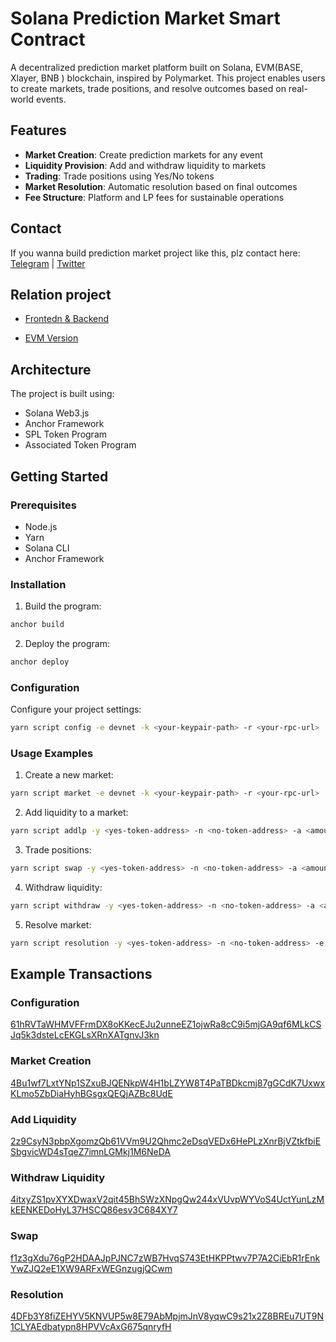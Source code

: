 # Solana Prediction Market Smart Contract

A decentralized prediction market platform built on Solana, EVM(BASE, Xlayer, BNB ) blockchain, inspired by Polymarket. This project enables users to create markets, trade positions, and resolve outcomes based on real-world events.

## Features

- **Market Creation**: Create prediction markets for any event
- **Liquidity Provision**: Add and withdraw liquidity to markets
- **Trading**: Trade positions using Yes/No tokens
- **Market Resolution**: Automatic resolution based on final outcomes
- **Fee Structure**: Platform and LP fees for sustainable operations

## Contact

If you wanna build prediction market project like this, plz contact here: [Telegram](https://t.me/shiny0103) | [Twitter](https://x.com/0xTan1319)

## Relation project

- [Frontedn & Backend](https://github.com/0xTan1319/prediction-market-fe-be-solana)

- [EVM Version](https://github.com/0xTan1319/EVM-Prediction-Market-Smart-Contract)

## Architecture

The project is built using:

- Solana Web3.js
- Anchor Framework
- SPL Token Program
- Associated Token Program

## Getting Started

### Prerequisites

- Node.js
- Yarn
- Solana CLI
- Anchor Framework

### Installation

1. Build the program:

```bash
anchor build
```

2. Deploy the program:

```bash
anchor deploy
```

### Configuration

Configure your project settings:

```bash
yarn script config -e devnet -k <your-keypair-path> -r <your-rpc-url>
```

### Usage Examples

1. Create a new market:

```bash
yarn script market -e devnet -k <your-keypair-path> -r <your-rpc-url>
```

2. Add liquidity to a market:

```bash
yarn script addlp -y <yes-token-address> -n <no-token-address> -a <amount> -e devnet -k <your-keypair-path> -r <your-rpc-url>
```

3. Trade positions:

```bash
yarn script swap -y <yes-token-address> -n <no-token-address> -a <amount> -s <style> -t <token-type> -e devnet -k <your-keypair-path> -r <your-rpc-url>
```

4. Withdraw liquidity:

```bash
yarn script withdraw -y <yes-token-address> -n <no-token-address> -a <amount> -e devnet -k <your-keypair-path> -r <your-rpc-url>
```

5. Resolve market:

```bash
yarn script resolution -y <yes-token-address> -n <no-token-address> -e devnet -k <your-keypair-path> -r <your-rpc-url>
```

## Example Transactions

### Configuration

[61hRVTaWHMVFFrmDX8oKKecEJu2unneEZ1ojwRa8cC9i5mjGA9qf6MLkCSJq5k3dsteLcEKGLsXRnXATgnvJ3kn](https://solscan.io/tx/61hRVTaWHMVFFrmDX8oKKecEJu2unneEZ1ojwRa8cC9i5mjGA9qf6MLkCSJq5k3dsteLcEKGLsXRnXATgnvJ3kn?cluster=devnet)

### Market Creation

[4Bu1wf7LxtYNp1SZxuBJQENkpW4H1bLZYW8T4PaTBDkcmj87gGCdK7UxwxKLmo5ZbDiaHyhBGsgxQEQjAZBc8UdE](https://solscan.io/tx/4Bu1wf7LxtYNp1SZxuBJQENkpW4H1bLZYW8T4PaTBDkcmj87gGCdK7UxwxKLmo5ZbDiaHyhBGsgxQEQjAZBc8UdE?cluster=devnet)

### Add Liquidity

[2z9CsyN3pbpXgomzQb61VVm9U2Qhmc2eDsqVEDx6HePLzXnrBjVZtkfbiESbgvicWD4sTqeZ7imnLGMkj1M6NeDA](https://solscan.io/tx/2z9CsyN3pbpXgomzQb61VVm9U2Qhmc2eDsqVEDx6HePLzXnrBjVZtkfbiESbgvicWD4sTqeZ7imnLGMkj1M6NeDA?cluster=devnet)

### Withdraw Liquidity

[4itxyZS1pvXYXDwaxV2qit45BhSWzXNpgQw244xVUvpWYVoS4UctYunLzMkEENKEDoHyL37HSCQ86esv3C684XY7](https://solscan.io/tx/4itxyZS1pvXYXDwaxV2qit45BhSWzXNpgQw244xVUvpWYVoS4UctYunLzMkEENKEDoHyL37HSCQ86esv3C684XY7?cluster=devnet)

### Swap

[f1z3gXdu76gP2HDAAJpPJNC7zWB7HvqS743EtHKPPtwv7P7A2CiEbR1rEnkYwZJQ2eE1XW9ARFxWEGnzugjQCwm](https://solscan.io/tx/f1z3gXdu76gP2HDAAJpPJNC7zWB7HvqS743EtHKPPtwv7P7A2CiEbR1rEnkYwZJQ2eE1XW9ARFxWEGnzugjQCwm?cluster=devnet)

### Resolution

[4DFb3Y8fiZEHYV5KNVUP5w8E79AbMpjmJnV8yqwC9s21x2Z8BREu7UT9N1CLYAEdbatypn8HPVVcAxG675qnryfH](https://solscan.io/tx/4DFb3Y8fiZEHYV5KNVUP5w8E79AbMpjmJnV8yqwC9s21x2Z8BREu7UT9N1CLYAEdbatypn8HPVVcAxG675qnryfH?cluster=devnet)

